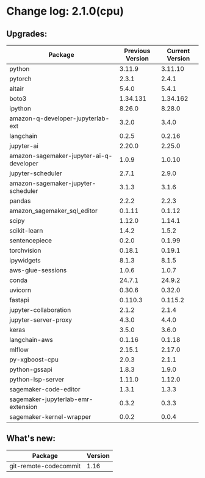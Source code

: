 # Change log: 2.1.0(cpu)

## Upgrades: 

Package | Previous Version | Current Version
---|---|---
python|3.11.9|3.11.10
pytorch|2.3.1|2.4.1
altair|5.4.0|5.4.1
boto3|1.34.131|1.34.162
ipython|8.26.0|8.28.0
amazon-q-developer-jupyterlab-ext|3.2.0|3.4.0
langchain|0.2.5|0.2.16
jupyter-ai|2.20.0|2.25.0
amazon-sagemaker-jupyter-ai-q-developer|1.0.9|1.0.10
jupyter-scheduler|2.7.1|2.9.0
amazon-sagemaker-jupyter-scheduler|3.1.3|3.1.6
pandas|2.2.2|2.2.3
amazon_sagemaker_sql_editor|0.1.11|0.1.12
scipy|1.12.0|1.14.1
scikit-learn|1.4.2|1.5.2
sentencepiece|0.2.0|0.1.99
torchvision|0.18.1|0.19.1
ipywidgets|8.1.3|8.1.5
aws-glue-sessions|1.0.6|1.0.7
conda|24.7.1|24.9.2
uvicorn|0.30.6|0.32.0
fastapi|0.110.3|0.115.2
jupyter-collaboration|2.1.2|2.1.4
jupyter-server-proxy|4.3.0|4.4.0
keras|3.5.0|3.6.0
langchain-aws|0.1.16|0.1.18
mlflow|2.15.1|2.17.0
py-xgboost-cpu|2.0.3|2.1.1
python-gssapi|1.8.3|1.9.0
python-lsp-server|1.11.0|1.12.0
sagemaker-code-editor|1.3.1|1.3.3
sagemaker-jupyterlab-emr-extension|0.3.2|0.3.3
sagemaker-kernel-wrapper|0.0.2|0.0.4

## What's new: 

Package | Version 
---|---
git-remote-codecommit|1.16
